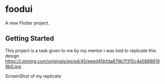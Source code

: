 # foodui

A new Flutter project.

## Getting Started

This project is a task given to me by my mentor
i was told to replicate this design https://i.pinimg.com/originals/ee/ed/45/eeed45bfda876b7f315c4a58896199b0.jpg


ScreenShot of my replicate